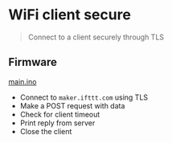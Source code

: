 # WiFi client secure

> Connect to a client securely through TLS

## Firmware

[main.ino](main.ino)

- Connect to `maker.ifttt.com` using TLS
- Make a POST request with data
- Check for client timeout
- Print reply from server
- Close the client
